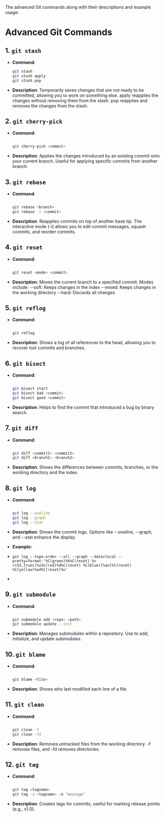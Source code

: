 The advanced Git commands along with their descriptions and example usage:

# Advanced Git Commands

## 1. `git stash`
- **Command**:
  ```sh
  git stash
  git stash apply
  git stash pop

- **Description**: Temporarily saves changes that are not ready to be committed, allowing you to work on something else. apply reapplies the changes without removing them from the stash. pop reapplies and removes the changes from the stash.

## 2. `git cherry-pick`
  - **Command**:

    ```sh

    git cherry-pick <commit>

- **Description**: Applies the changes introduced by an existing commit onto your current branch. Useful for applying specific commits from another branch.

## 3. `git rebase`

 - **Command**:

    ```sh

    git rebase <branch>
    git rebase -i <commit>

- **Description**: Reapplies commits on top of another base tip. The interactive mode (-i) allows you to edit commit messages, squash commits, and reorder commits.

## 4. `git reset`

 - **Command**:

    ```sh

    git reset <mode> <commit>

- **Description**: Moves the current branch to a specified commit. Modes include:
        --soft: Keeps changes in the index
        --mixed: Keeps changes in the working directory
        --hard: Discards all changes

## 5. `git reflog`

 - **Command**:

    ```sh

    git reflog

- **Description**: Shows a log of all references to the head, allowing you to recover lost commits and branches.

## 6. `git bisect`

 - **Command**:

    ```sh

    git bisect start
    git bisect bad <commit>
    git bisect good <commit>

- **Description**: Helps to find the commit that introduced a bug by binary search.

## 7. `git diff`

 - **Command**:

    ```sh

    git diff <commit1> <commit2>
    git diff <branch1> <branch2>

- **Description**: Shows the differences between commits, branches, or the working directory and the index.

## 8. `git log`

- **Command**:

    ```sh

    git log --oneline
    git log --graph
    git log --stat

- **Description**: Shows the commit logs. Options like --oneline, --graph, and --stat enhance the display.

- **Example:**
-     git log --topo-order --all --graph --date=local --pretty=format:'%C(green)%h%C(reset) %><(55,trunc)%s%C(red)%d%C(reset) %C(blue)[%an]%C(reset) %C(yellow)%ad%C(reset)%n'
-
## 9. `git submodule`
 - **Command**:

    ```sh

    git submodule add <repo> <path>
    git submodule update --init

- **Description**: Manages submodules within a repository. Use to add, initialize, and update submodules.

## 10. `git blame`

  - **Command**:

    ```sh

    git blame <file>

- **Description**: Shows who last modified each line of a file.

## 11. `git clean`

 - **Command**:

    ```sh

    git clean -f
    git clean -fd

- **Description**: Removes untracked files from the working directory. -f removes files, and -fd removes directories.

## 12. `git tag`

 - **Command**:

    ```sh

    git tag <tagname>
    git tag -a <tagname> -m "message"

- **Description**: Creates tags for commits, useful for marking release points (e.g., v1.0).
